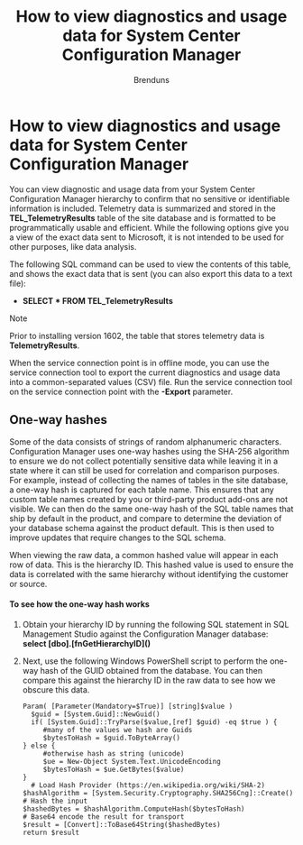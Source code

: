 ﻿---
title: "How to view diagnostics and usage data for System Center Configuration Manager"
ms.custom: na
ms.date: 05/25/2016
ms.prod: configuration-manager
ms.reviewer: na
ms.suite: na
ms.technology:
  - configmgr-other
ms.tgt_pltfrm: na
ms.topic: article
ms.assetid: 594eb284-0d93-4c5d-9ae6-f0f71203682a
caps.latest.revision: 8
author: Brenduns

---
# How to view diagnostics and usage data for System Center Configuration Manager
You can view diagnostic and usage data from your System Center Configuration Manager hierarchy to confirm that no sensitive or identifiable information is included. Telemetry data is summarized and stored in the **TEL_TelemetryResults** table of the site database and is formatted to be programmatically usable and efficient. While the following options give you a view of the exact data sent to Microsoft, it is not intended to be used for other purposes, like data analysis.  

The following SQL command can be used to view the contents of this table, and shows the exact data that is sent (you can also export this data to a text file):  

-   **SELECT \* FROM TEL_TelemetryResults**  

> [!NOTE]  
>  Prior to installing version 1602, the table that stores telemetry data is **TelemetryResults**.  

When the service connection point is in offline mode, you can use the service connection tool to export the current diagnostics and usage data into a common-separated values (CSV) file. Run the service connection tool on the service connection point with the **-Export** parameter.  

##  <a name="bkmk_hashes"></a> One-way hashes  
Some of the data consists of strings of random alphanumeric characters. Configuration Manager uses one-way hashes using the SHA-256 algorithm to ensure we do not collect potentially sensitive data while leaving it in a state where it can still be used for correlation and comparison purposes. For example, instead of collecting the names of tables in the site database, a one-way hash is captured for each table name. This ensures that any custom table names created by you or third-party product add-ons are not visible. We can then do the same one-way hash of the SQL table names that ship by default in the product, and compare to determine the deviation of your database schema against the product default. This is then used to improve updates that require changes to the SQL schema.  

When viewing the raw data, a common hashed value will appear in each row of data. This is the hierarchy ID. This hashed value is used to ensure the data is correlated with the same hierarchy without identifying the customer or source.  

#### To see how the one-way hash works  

1.  Obtain your hierarchy ID by running the following SQL statement in SQL Management Studio against the Configuration Manager database: **select [dbo].[fnGetHierarchyID](\)**  

2.  Next, use the following Windows PowerShell script to perform the one-way hash of the GUID obtained from the database. You can then compare this against the hierarchy ID in the raw data to see how we obscure this data.  

    ```  
    Param( [Parameter(Mandatory=$True)] [string]$value )  
      $guid = [System.Guid]::NewGuid()  
      if( [System.Guid]::TryParse($value,[ref] $guid) -eq $true ) {  
         #many of the values we hash are Guids  
         $bytesToHash = $guid.ToByteArray()  
    } else {  
         #otherwise hash as string (unicode)  
         $ue = New-Object System.Text.UnicodeEncoding  
         $bytesToHash = $ue.GetBytes($value)   
    }  
      # Load Hash Provider (https://en.wikipedia.org/wiki/SHA-2)   
    $hashAlgorithm = [System.Security.Cryptography.SHA256Cng]::Create()    
    # Hash the input   
    $hashedBytes = $hashAlgorithm.ComputeHash($bytesToHash)              
    # Base64 encode the result for transport   
    $result = [Convert]::ToBase64String($hashedBytes)    
    return $result   
    ```  

